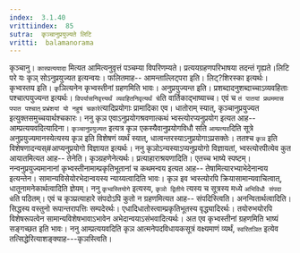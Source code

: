 ```yaml
---
index:  3.1.40
vrittiindex:  85
sutra:  कृञ्चानुप्रयुज्यते लिटि
vritti:  balamanorama 
---
```


कृञ्चानु। `कास्प्रत्ययादा` मित्यत आमित्यनुवृत्तं पञ्चम्या विपरिणम्यते। प्रत्ययग्रहणपरिभाषया तदन्तं गृह्यते।लिटि परे यः कृञ् सोऽनुप्रयुज्यत इत्यन्वयः। फलितमाह-- आमन्ताल्लिट्परा इति। लिट्?शिरस्का इत्यर्थः। कृभ्वस्तय इति। `कृ`ञित्यनेन कृभ्वस्तीनां ग्रहणमिति भावः। अनुप्रयुज्यन्त इति। प्रशब्दादनुशब्दाच्चाऽव्यवहिताः पश्चात्पयुज्यन्त इत्यर्थः। `विपर्यासनिवृत्त्यर्थं व्यवहितनिवृत्यर्थं चे`ति वार्तिकाद्भाष्याच्च। एवं च `तं पातयां प्रथममास पपात पश्चात्` `प्रभ्रंशयां यो नहुषं चकारे`त्यादिप्रयोगाः प्रामादिका एव। धातोराम् स्यात्, कृञ्चानुप्रयुज्यत इत्युक्तसमुच्चयार्थश्चकारः। ननु कृञ एवाऽनुप्रयोगश्रवणात्कथं भ्वस्त्योरप्यनुप्रयोग इत्यत आह-- आम्प्रत्ययवदित्यादिना। `कृञ्चानुप्रयुज्यत` इत्यत्र कृञ एकस्यैवानुप्रयोगविधौ सति `आम्प्रत्यव`दिति सूत्रे अनुप्रयुज्यमानस्येत्यस्य कृञ इति विशेषणं व्यर्थं स्यात्, धात्वन्तरस्याऽनुप्रयोगाऽप्रसक्तेः। ततश्च `कृञ` इति विशेषणादन्यस्#आप्यनुप्रयोगो विज्ञायत इत्यर्थः। ननु कृञोऽन्यस्याऽप्यनुप्रयोगो विज्ञायतां, भ्वस्त्योरपीत्येव कुत आयातमित्यत आह-- तेनेति। कृञ्ग्रहणेनेत्यर्थः। प्रत्याहाराश्रयणादिति। एतच्च भाष्ये स्पष्टम्। नन्वनुप्रयुज्यमानानां कृभ्वस्तीनामाम्प्रकृतिभूतानां च कथमन्वय इत्यत आह-- तेषामित्यारभ्याभेदेनान्वय इत्यन्तेन। सामान्यविसेयोरभेदान्वयस्य न्याय्यत्वादिति भावः। कृञ इव भ्वस्त्योरपि क्रियासामान्यवाचित्वात्, धातूनामनेकार्थत्वादिति ज्ञेयम्। ननु `कृभ्वस्तियोगे` इत्यस्य, `कृञो द्वितीये` त्यस्य च सूत्रस्य मध्ये `अभिविधौ संपदा चे`ति पठितम्। एवं च कृञ्प्रत्याहारे संपदोऽपि कुतो न ग्रहणमित्यत आह-- संपदिस्त्विति। अनन्वितार्थत्वादिति। सिद्धस्य वस्तुनो रूपान्तरापत्तिः सम्पदेरर्थः। एधादिधातोस्त्वाम्प्रकृतिभूतस्य वृद्ध्यादिरर्थः। तयोरुभयोरपि विशेषरूपत्वेन सामान्यविशेषभावाऽभावेन अभेदान्वयाऽसंभवादित्यर्थः। अत एव कृभ्वस्तीनां ग्रहणमिति भाष्यं सङ्गच्छत इति भावः। ननु आम्प्रत्ययवदिति कृञ आत्मनेपदविधायकसूत्रं वक्ष्यमाणं व्यर्थं, `स्वरितञित` इत्येव तत्सिद्धेरित्याशङ्क्याह---कृञस्त्विति। 

